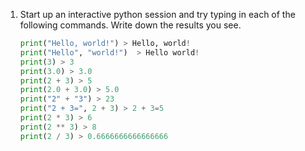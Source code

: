 1. Start up an interactive python session and try typing in each of the following commands. Write down the results you see.

    ```python
    print("Hello, world!") > Hello, world!
    print("Hello", "world!")  > Hello world!
    print(3) > 3
    print(3.0) > 3.0
    print(2 + 3) > 5
    print(2.0 + 3.0) > 5.0
    print("2" + "3") > 23
    print("2 + 3=", 2 + 3) > 2 + 3=5
    print(2 * 3) > 6
    print(2 ** 3) > 8
    print(2 / 3) > 0.6666666666666666

    ```
